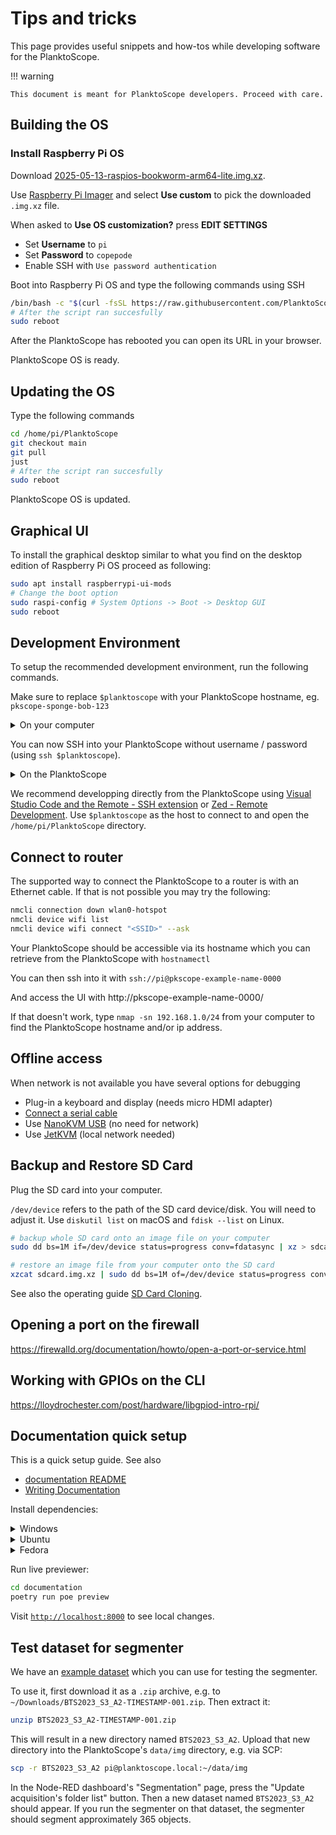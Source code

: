 # Tips and tricks

This page provides useful snippets and how-tos while developing software for the PlanktoScope.

!!! warning

    This document is meant for PlanktoScope developers. Proceed with care.

## Building the OS

### Install Raspberry Pi OS

Download [2025-05-13-raspios-bookworm-arm64-lite.img.xz](https://downloads.raspberrypi.com/raspios_lite_arm64/images/raspios_lite_arm64-2025-05-13/).

Use [Raspberry Pi Imager](https://www.raspberrypi.com/software/) and select **Use custom** to pick the downloaded `.img.xz` file.

When asked to **Use OS customization?** press **EDIT SETTINGS**

* Set **Username** to `pi`
* Set **Password** to `copepode`
* Enable SSH with `Use password authentication`

Boot into Raspberry Pi OS and type the following commands using SSH

```sh
/bin/bash -c "$(curl -fsSL https://raw.githubusercontent.com/PlanktoScope/PlanktoScope/HEAD/os/setup.sh)"
# After the script ran succesfully
sudo reboot
```

After the PlanktoScope has rebooted you can open its URL in your browser.

PlanktoScope OS is ready.

## Updating the OS

Type the following commands

```sh
cd /home/pi/PlanktoScope
git checkout main
git pull
just
# After the script ran succesfully
sudo reboot
```

PlanktoScope OS is updated.

## Graphical UI

To install the graphical desktop similar to what you find on the desktop edition of Raspberry Pi OS proceed as following:

```sh
sudo apt install raspberrypi-ui-mods
# Change the boot option
sudo raspi-config # System Options -> Boot -> Desktop GUI
sudo reboot
```

## Development Environment

To setup the recommended development environment, run the following commands.

Make sure to replace `$planktoscope` with your PlanktoScope hostname, eg. `pkscope-sponge-bob-123`

<details>
    <summary>On your computer</summary>

```sh
# Create an SSH key for the PlanktoScope specifically
ssh-keygen -t ed25519 -C "pi@$planktoscope" -f ~/.ssh/$planktoscope
# Make the SSH key accepted by the PlanktoScope
ssh-copy-id -i ~/.ssh/$planktoscope.pub pi@$planktoscope
# Add your keys to your SSH agent
ssh-add -k
```

```sh
# Add the following to ~/.ssh/config
Host $planktoscope
  # https://docs.github.com/en/authentication/connecting-to-github-with-ssh/using-ssh-agent-forwarding
  ForwardAgent yes
  User pi
  IdentityFile ~/.ssh/$planktoscope
```

</details>

You can now SSH into your PlanktoScope without username / password (using `ssh $planktoscope`).

<details>
    <summary>On the PlanktoScope</summary>

```sh
cd ~/PlanktoScope
just developer-mode
git checkout main
git status
```

</details>

We recommend developping directly from the PlanktoScope using [Visual Studio Code and the Remote - SSH extension](https://code.visualstudio.com/docs/remote/ssh) or [Zed - Remote Development](https://zed.dev/docs/remote-development). Use `$planktoscope` as the host to connect to and open the `/home/pi/PlanktoScope` directory.

## Connect to router

The supported way to connect the PlanktoScope to a router is with an Ethernet cable.
If that is not possible you may try the following:

```sh
nmcli connection down wlan0-hotspot
nmcli device wifi list
nmcli device wifi connect "<SSID>" --ask
```

Your PlanktoScope should be accessible via its hostname which you can retrieve from the PlanktoScope with `hostnamectl`

You can then ssh into it with `ssh://pi@pkscope-example-name-0000`

And access the UI with http://pkscope-example-name-0000/

If that doesn't work, type `nmap -sn 192.168.1.0/24` from your computer to find the PlanktoScope hostname and/or ip address.

## Offline access

When network is not available you have several options for debugging

- Plug-in a keyboard and display (needs micro HDMI adapter)
- [Connect a serial cable](https://www.jeffgeerling.com/blog/2021/attaching-raspberry-pis-serial-console-uart-debugging)
- Use [NanoKVM USB](https://wiki.sipeed.com/hardware/en/kvm/NanoKVM_USB/introduction.html) (no need for network)
- Use [JetKVM](https://jetkvm.com/) (local network needed)

## Backup and Restore SD Card

Plug the SD card into your computer.

`/dev/device` refers to the path of the SD card device/disk. You will need to adjust it. Use `diskutil list` on macOS and `fdisk --list` on Linux.

```sh
# backup whole SD card onto an image file on your computer
sudo dd bs=1M if=/dev/device status=progress conv=fdatasync | xz > sdcard.img.xz
```

```sh
# restore an image file from your computer onto the SD card
xzcat sdcard.img.xz | sudo dd bs=1M of=/dev/device status=progress conv=fdatasync
```

See also the operating guide [SD Card Cloning](../../operation/clone-sd.md).

## Opening a port on the firewall

https://firewalld.org/documentation/howto/open-a-port-or-service.html

## Working with GPIOs on the CLI

https://lloydrochester.com/post/hardware/libgpiod-intro-rpi/

## Documentation quick setup

This is a quick setup guide. See also

- [documentation README](https://github.com/PlanktoScope/PlanktoScope/blob/main/documentation/README.md)
- [Writing Documentation](./documentation.md)

Install dependencies:

<details>
    <summary>Windows</summary>

Start by [installing WSL (Ubuntu)](https://learn.microsoft.com/en-us/windows/wsl/install#install-wsl-command)

Because of a small incompatibilty between Windows and Linux; we recommend cloning the repo "in WSL" but if you prefer keeping your git clone "in Windows", here are other options:

- [Git line endings](https://learn.microsoft.com/en-us/windows/wsl/tutorials/wsl-git#git-line-endings)
- [Visual Studio Code WSL extension](https://code.visualstudio.com/docs/remote/wsl)

Then follow the Ubuntu instructions below.

</details>

<details>
    <summary>Ubuntu</summary>

```shell
sudo apt update
sudo apt install python3-poetry
cd documentation
poetry install
```

</details>

<details>
    <summary>Fedora</summary>

```shell
sudo dnf install python3-poetry
cd documentation
poetry install
```

</details>

Run live previewer:

```sh
cd documentation
poetry run poe preview
```

Visit [`http://localhost:8000`](http://localhost:8000) to see local changes.

## Test dataset for segmenter

We have an
[example dataset](https://drive.google.com/drive/folders/1g6OPaUIhYkU2FPqtIK4AW6U4FYmhFxuw)
which you can use for testing the segmenter.

To use it, first download it as a `.zip` archive, e.g. to
`~/Downloads/BTS2023_S3_A2-TIMESTAMP-001.zip`. Then extract it:

```sh
unzip BTS2023_S3_A2-TIMESTAMP-001.zip
```

This will result in a new directory named `BTS2023_S3_A2`. Upload that new directory into the
PlanktoScope's `data/img` directory, e.g. via SCP:

```sh
scp -r BTS2023_S3_A2 pi@planktoscope.local:~/data/img
```

In the Node-RED dashboard's "Segmentation" page, press the "Update acquisition's folder list"
button. Then a new dataset named `BTS2023_S3_A2` should appear. If you run the segmenter on that
dataset, the segmenter should segment approximately 365 objects.
